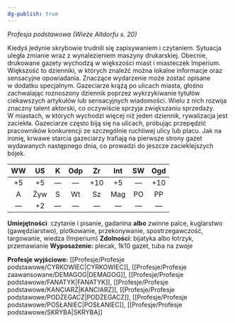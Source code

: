 ```yaml
---
dg-publish: true
---
```

*Profesja podstawowa (Wieże Altdorfu s. 20)*

Kiedyś jedynie skrybowie trudnili się zapisywaniem i czytaniem. Sytuacja uległa zmianie wraz z wynalezieniem maszyny drukarskiej. Obecnie, drukowane gazety wychodzą w większości miast i miasteczek Imperium. Większość to dzienniki, w których znaleźć można lokalne informacje oraz sensacyjne opowiadania. Znaczące wydarzenie może zostać opisane w dodatku specjalnym. Gazeciarze krążą po ulicach miasta, głośno zachwalając roznoszony dziennik poprzez wykrzykiwanie tytułów ciekawszych artykułów lub sensacyjnych wiadomości. Wielu z nich rozwija znaczny talent aktorski, co oczywiście sprzyja zwiększaniu sprzedaży. W miastach, w których wychodzi więcej niż jeden dziennik, rywalizacja jest zaciekła. Gazeciarze często biją się na ulicach, próbując przepędzić pracowników konkurencji ze szczególnie ruchliwej ulicy lub placu. Jak na ironię, krwawe starcia gazeciarzy trafiają na pierwsze strony gazet wydawanych następnego dnia, co prowadzi do jeszcze zacieklejszych bójek.

| WW  | US  |  K  | Odp | Zr  | Int | SW  | Ogd |
| :-: | :-: | :-: | :-: | :-: | :-: | :-: | :-: |
| +5  | +5  |  —  |  —  | +10 | +5  |  —  | +10 |
|  A  | Żyw |  S  | Wt  | Sz  | Mag | PO  | PP  |
|  —  | +2  |  —  |  —  |  —  |  —  |  —  |  —  |

**Umiejętności**: czytanie i pisanie, gadanina **albo** zwinne palce, kuglarstwo (gawędziarstwo), plotkowanie, przekonywanie, spostrzegawczość, targowanie, wiedza (Imperium)
**Zdolności**: bijatyka albo łotrzyk, przemawianie
**Wyposażenie:** plecak, 1k10 gazet, tuba na zwoje

**Profesje wyjściowe:** [[Profesje/Profesje podstawowe/CYRKOWIEC\|CYRKOWIEC]], [[Profesje/Profesje zaawansowane/DEMAGOG\|DEMAGOG]], [[Profesje/Profesje podstawowe/FANATYK\|FANATYK]], [[Profesje/Profesje podstawowe/KANCIARZ\|KANCIARZ]], [[Profesje/Profesje podstawowe/PODŻEGACZ\|PODŻEGACZ]], [[Profesje/Profesje podstawowe/POSŁANIEC\|POSŁANIEC]], [[Profesje/Profesje podstawowe/SKRYBA\|SKRYBA]]